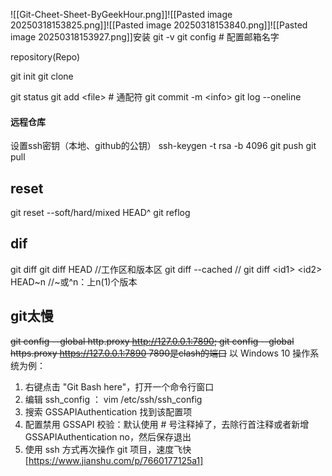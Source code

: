 ![[Git-Cheet-Sheet-ByGeekHour.png]]![[Pasted image 20250318153825.png]]![[Pasted image 20250318153840.png]]![[Pasted image 20250318153927.png]]安装
git -v
git config # 配置邮箱名字

repository(Repo)

git init
git clone

git status
git add \<file>  # 通配符
git commit -m \<info>
git log --oneline
#### 远程仓库
设置ssh密钥（本地、github的公钥）
ssh-keygen -t rsa -b 4096
git push
git pull

## reset
git reset --soft/hard/mixed HEAD^
git reflog

## dif
git diff
git diff HEAD //工作区和版本区
git diff --cached //
git diff \<id1> \<id2>
HEAD~n //~或^n：上n(1)个版本

## git太慢
~~git config --global http.proxy http://127.0.0.1:7890; git config --global https.proxy https://127.0.0.1:7890
7890是clash的端口~~
以 Windows 10 操作系统为例：
1. 右键点击 "Git Bash here"，打开一个命令行窗口
2. 编辑 ssh_config ： vim /etc/ssh/ssh_config
3. 搜索 GSSAPIAuthentication 找到该配置项
4. 配置禁用 GSSAPI 校验：默认使用 # 号注释掉了，去除行首注释或者新增 GSSAPIAuthentication no，然后保存退出
5. 使用 ssh 方式再次操作 git 项目，速度飞快
[https://www.jianshu.com/p/7660177125a1]

